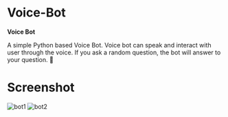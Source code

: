 # Voice-Bot

**Voice Bot**

A simple Python based Voice Bot. Voice bot can speak and interact with user through the voice. If you ask a random question, the bot will answer to your question. :robot:	


# Screenshot


![bot1](https://user-images.githubusercontent.com/52861859/115128964-654fb280-a003-11eb-9a0f-e5c7073b00bf.PNG) ![bot2](https://user-images.githubusercontent.com/52861859/115128966-67b20c80-a003-11eb-97fe-bd2f9f4de051.PNG)
